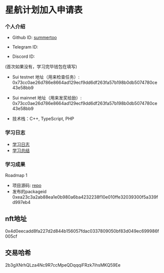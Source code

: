 # 星航计划加入申请表

### 个人介绍

* Github ID: [summertoo](https://github.com/summertoo)

* Telegram ID:

* Discord ID:

(首次如果没有，学习完毕钱包在填写)
* Sui testnet 地址（用来检查任务）: 0x73cc0ae26d786e8664ad129ecf9dd6df263fa57b198b0db5074780ce43e58bb9
* Sui mainnet 地址（用来发奖给励）: 0x73cc0ae26d786e8664ad129ecf9dd6df263fa57b198b0db5074780ce43e58bb9

* 技术栈：C++, TypeScript, PHP

### 学习日志

- [学习日志](./journal.md)
- [学习总结](./summary.md)

### 学习成果

Roadmap  1  
- 项目源码: [repo](https://github.com/summertoo/mynft)
- 发布的packageid 
0xea23c3a2ab88ea1e0b980a6ba4232238f10e010ffe32039300f5a339fd997eb4

## nft地址
0x4d0eecadd8fa227d2d844b156057fdac0337809050bf83d049ec699986f005cf

## 交易哈希
2b3gXNrhQLza4Nc9R7ccMpeQDqqqiFRzk7ihsMKQ59Ee



